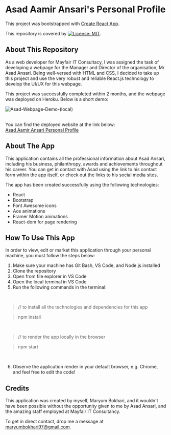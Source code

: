 # Asad Aamir Ansari's Personal Profile
This project was bootstrapped with [Create React App](https://github.com/facebook/create-react-app).

This repository is covered by [![License: MIT](https://img.shields.io/badge/License-MIT-green.svg)](https://opensource.org/licenses/MIT).

## About This Repository

As a web developer for Mayfair IT Consultacy, I was assigned the task of developing a webpage for the Manager and Director of the organisation, Mr Asad Ansari. Being well-versed with HTML and CSS, I decided to take up this project and use the very robust and reliable React.js technology to develop the UI/UX for this webpage.

This project was successfully completed within 2 months, and the webpage was deployed on Heroku. Below is a short demo:

![Asad-Webpage-Demo-(local)](https://user-images.githubusercontent.com/73832871/130232718-67011554-2f15-4fdb-9e99-24fee7dcd659.gif)

<br>
You can find the deployed website at the link below:
<br>
<a href='https://asadansari.herokuapp.com/' target='_blank'>Asad Aamir Ansari Personal Profile</a>

## About The App

This application contains all the professional information about Asad Ansari, including his business, philanthropy, awards and achievements throughout his career. You can get in contact with Asad using the link to his contact form within the app itself, or check out the links to his social media sites.

The app has been created successfully using the following technologies:
 - React
 - Bootstrap
 - Font Awesome icons
 - Aos animations
 - Framer Motion animations
 - React-dom for page rendering

## How To Use This App

In order to view, edit or market this application through your personal machine, you must follow the steps below:

1. Make sure your machine has Git Bash, VS Code, and Node.js installed
2. Clone the repository
3. Open from file explorer in VS Code
4. Open the local terminal in VS Code
5. Run the following commands in the terminal:
<br>

> // to install all the technologies and dependencies for this app

> npm install
<br>

> // to render the app locally in the browser

> npm start
<br>

6. Observe the application render in your default browser, e.g. Chrome, and feel free to edit the code!

## Credits
This application was created by myself, Maryum Bokhari, and it wouldn't have been possible without the opportunity given to me by Asad Ansari, and the amazing staff employed at Mayfair IT Consultancy.

To get in direct contact, drop me a message at maryumbokhari97@gmail.com.